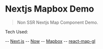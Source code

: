 # Nextjs Mapbox Demo

> Non SSR Nextjs Map Component Demo.

Tech Used:

-- [Next.js](https://nextjs.org/)
-- [Now](https://zeit.co/now)
-- [Mapbox](https://www.mapbox.com/)
-- [react-map-gl](https://uber.github.io/react-map-gl/#/)
